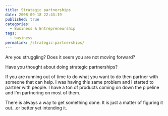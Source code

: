 ```yaml
---
title: Strategic partnerships
date: 2008-09-18 22:43:19
published: true
categories:
  - Business & Entrepreneurship
tags:
  - business
permalink: /strategic-partnerships/
---
```

Are you struggling? Does it seem you are not moving forward?

Have you thought about doing strategic partnerships?

If you are running out of time to do what you want to do then partner with someone that can help. I was having this same problem and I started to partner with people. I have a ton of products coming on down the pipeline and I'm partnering on most of them.

There is always a way to get something done. It is just a matter of figuring it out...or better yet intending it.
